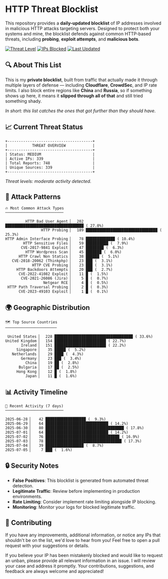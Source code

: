 # HTTP Threat Blocklist

This repository provides a **daily-updated blocklist** of IP addresses involved in malicious HTTP attacks targeting servers. Designed to protect both your systems and mine, the blocklist defends against common HTTP-based threats, including **probing**, **exploit attempts**, and **malicious bots**.

[![Threat Level](https://img.shields.io/badge/Threat%20Level-MEDIUM-yellow)](.)
[![IPs Blocked](https://img.shields.io/badge/IPs%20Blocked-339-blue)](.)
[![Last Updated](https://img.shields.io/badge/Updated-2025--07--05-brightgreen)](.)

## 🔍 About This List

This is my **private blocklist**, built from traffic that actually made it through multiple layers of defense — including **Cloudflare**, **CrowdSec**, and IP rate limits. I also block entire regions like **China** and **Russia**, so if something shows up here, it means it **slipped through all of that** and still tried something shady.

*In short: this list catches the ones that got further than they should have.*

## 📈 Current Threat Status

```
+--------------------------------------+
|           THREAT OVERVIEW            |
+--------------------------------------+
| Status: MEDIUM                       |
| Active IPs: 339                      |
| Total Reports: 748                   |
| Unique Sources: 339                  |
+--------------------------------------+
```

*Threat levels: moderate activity detected.*

## 🎯 Attack Patterns

```
🔥 Most Common Attack Types
──────────────────────────

         HTTP Bad User Agent ▏  202 ███████████████████████████████████ ( 27.0%)
                HTTP Probing ▏  189 ████████████████████████████████ ( 25.3%)
HTTP Admin Interface Probing ▏   78 █████████████ ( 10.4%)
        HTTP Sensitive Files ▏   59 ██████████ (  7.9%)
       CVE-2017-9841 Exploit ▏   47 ████████ (  6.3%)
         HTTP Wordpress Scan ▏   45 ███████ (  6.0%)
      HTTP Crawl Non Statics ▏   38 ██████ (  5.1%)
   CVE-2018-20062 (Thinkphp) ▏   23 ███ (  3.1%)
            HTTP CVE Probing ▏   23 ███ (  3.1%)
     HTTP Backdoors Attempts ▏   20 ███ (  2.7%)
      CVE-2022-41082 Exploit ▏   11 █ (  1.5%)
       CVE-2021-26086 (Jira) ▏    5 █ (  0.7%)
                 Netgear RCE ▏    4 █ (  0.5%)
 HTTP Path Traversal Probing ▏    2 █ (  0.3%)
      CVE-2023-49103 Exploit ▏    1 █ (  0.1%)
```

## 🌍 Geographic Distribution

```
🗺️ Top Source Countries
───────────────────────

 United States ▏  228 ███████████████████████████████████ ( 33.6%)
United Kingdom ▏  154 ███████████████████████ ( 22.7%)
       Ireland ▏  151 ███████████████████████ ( 22.2%)
     Singapore ▏   35 █████ (  5.2%)
   Netherlands ▏   29 ████ (  4.3%)
       Germany ▏   23 ███ (  3.4%)
         China ▏   19 ██ (  2.8%)
      Bulgaria ▏   17 ██ (  2.5%)
     Hong Kong ▏   12 █ (  1.8%)
         Japan ▏   11 █ (  1.6%)
```

## 📊 Activity Timeline

```
📅 Recent Activity (7 days)
──────────────────────────

2025-06-28 ▏   42 ██████████████████ (  9.3%)
2025-06-29 ▏   64 ████████████████████████████ ( 14.2%)
2025-06-30 ▏   80 ███████████████████████████████████ ( 17.8%)
2025-07-01 ▏   64 ████████████████████████████ ( 14.2%)
2025-07-02 ▏   76 █████████████████████████████████ ( 16.9%)
2025-07-03 ▏   78 ██████████████████████████████████ ( 17.3%)
2025-07-04 ▏   39 █████████████████ (  8.7%)
2025-07-05 ▏    7 ███ (  1.6%)
```

## 🔒 Security Notes

- **False Positives**: This blocklist is generated from automated threat detection.
- **Legitimate Traffic**: Review before implementing in production environments.
- **Rate Limiting**: Consider implement rate limiting alongside IP blocking.
- **Monitoring**: Monitor your logs for blocked legitimate traffic.

## 🤝 Contributing

If you have any improvements, additional information, or notice any IPs that shouldn't be on the list, we'd love to hear from you! Feel free to open a pull request with your suggestions or details.

If you believe your IP has been mistakenly blocked and would like to request an unban, please provide all relevant information in an issue. I will review your case and address it promptly. Your contributions, suggestions, and feedback are always welcome and appreciated!